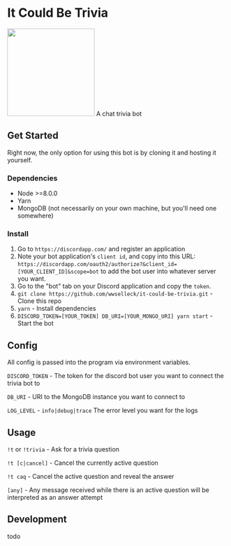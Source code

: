 # It Could Be Trivia
<img src="https://i.imgur.com/VbjEYJy.jpg" width="200px" />
A chat trivia bot

## Get Started
Right now, the only option for using this bot is by cloning it and hosting it yourself.

### Dependencies
- Node >=8.0.0
- Yarn
- MongoDB (not necessarily on your own machine, but you'll need one somewhere)

### Install

1. Go to `https://discordapp.com/` and register an application
2. Note your bot application's `client id`, and copy into this URL: `https://discordapp.com/oauth2/authorize?&client_id=[YOUR_CLIENT_ID]&scope=bot` to add the bot user into whatever server you want.
3. Go to the "bot" tab on your Discord application and copy the `token`.
3. `git clone https://github.com/wwselleck/it-could-be-trivia.git` - Clone this repo
4. `yarn` - Install dependencies
5. `DISCORD_TOKEN=[YOUR_TOKEN] DB_URI=[YOUR_MONGO_URI] yarn start` - Start the bot

## Config
All config is passed into the program via environment variables.

`DISCORD_TOKEN` - The token for the discord bot user you want to connect the trivia bot to

`DB_URI` - URI to the MongoDB instance you want to connect to

`LOG_LEVEL` - `info|debug|trace` The error level you want for the logs

## Usage

`!t` or `!trivia` - Ask for a trivia question

`!t [c|cancel]` - Cancel the currently active question

`!t caq` - Cancel the active question and reveal the answer

`[any]` - Any message received while there is an active question will be interpreted as an answer attempt

## Development
todo
